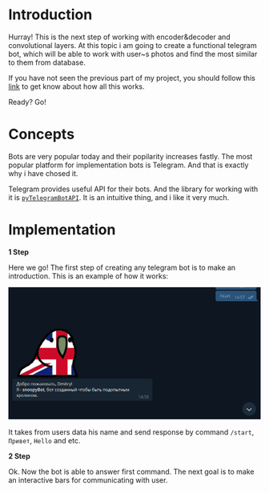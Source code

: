# Introduction

Hurray! This is the next step of working with encoder&decoder and convolutional layers. At this topic i am going to create a functional telegram bot, which will be able to work with user~s photos and find the most similar to them from database.

If you have not seen the previous part of my project, you should follow this [link](https://github.com/DmitryIo/animefaces) to get know about how all this works.

Ready? Go!

# Concepts

Bots are very popular today and their popilarity increases fastly. The most popular platform for implementation bots is Telegram. And that is exactly why i have chosed it.

Telegram provides useful API for their bots. And the library for working with it is [`pyTelegramBotAPI`](https://github.com/eternnoir/pyTelegramBotAPI). It is an intuitive thing, and i like it very much.

# Implementation

**1 Step**

Here we go! The first step of creating any telegram bot is to make an introduction. This is an example of how it works:

![](./img/introduction.PNG)

It takes from users data his name and send response by command `/start`, `Привет`, `Hello` and etc.

**2 Step**

Ok. Now the bot is able to answer first command. The next goal is to make an interactive bars for communicating with user. 
